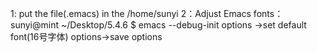 1: put the file(.emacs) in the /home/sunyi
2：Adjust Emacs fonts：
sunyi@mint ~/Desktop/5.4.6 $  emacs --debug-init 
options ->set default font(16号字体)
options->save options
